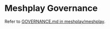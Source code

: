 # Meshplay Governance

Refer to [GOVERNANCE.md in meshplay/meshplay](https://github.com/meshplay/meshplay/blob/master/GOVERNANCE.md).
